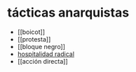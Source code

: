 # tácticas anarquistas
- [[boicot]]
- [[protesta]]
- [[bloque negro]]
- [hospitalidad radical](https://www.youtube.com/watch?v=9n9JRw6nyLU)
- [[acción directa]]
